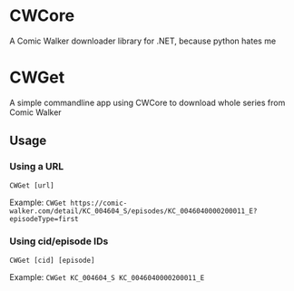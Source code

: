 # CWCore

A Comic Walker downloader library for .NET, because python hates me

# CWGet

A simple commandline app using CWCore to download whole series from Comic Walker

## Usage

### Using a URL

`CWGet [url]`

Example: `CWGet https://comic-walker.com/detail/KC_004604_S/episodes/KC_0046040000200011_E?episodeType=first`

### Using cid/episode IDs

`CWGet [cid] [episode]`

Example: `CWGet KC_004604_S KC_0046040000200011_E`